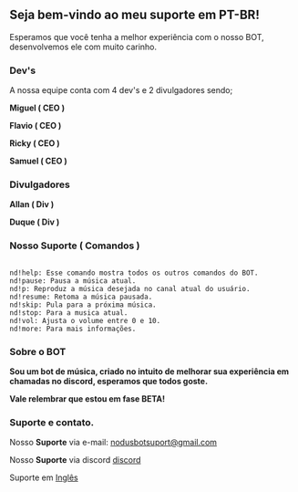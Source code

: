 ## Seja bem-vindo ao meu suporte em PT-BR!

Esperamos que você tenha a melhor experiência com o nosso BOT, desenvolvemos ele com muito carinho.


### Dev's

A nossa equipe conta com 4 dev's e 2 divulgadores sendo;

**Miguel ( CEO )**

**Flavio ( CEO )**

**Ricky  ( CEO )**

**Samuel ( CEO )** 

### Divulgadores

**Allan ( Div )**

**Duque ( Div )**


### Nosso Suporte ( Comandos )


```Comandos

nd!help: Esse comando mostra todos os outros comandos do BOT.
nd!pause: Pausa a música atual.
nd!p: Reproduz a música desejada no canal atual do usuário.
nd!resume: Retoma a música pausada.
nd!skip: Pula para a próxima música.
nd!stop: Para a musica atual.
nd!vol: Ajusta o volume entre 0 e 10.
nd!more: Para mais informações.

```


### Sobre o BOT

**Sou um bot de música, criado no intuito de melhorar sua experiência em chamadas no discord, esperamos que todos goste.**

**Vale relembrar que estou em fase BETA!**


### Suporte e contato.

Nosso **Suporte** via e-mail: nodusbotsuport@gmail.com


Nosso **Suporte** via discord [discord](https://discord.gg/wUrqFhF)

Suporte em [Inglês](https://bit.ly/3luFQ01)
